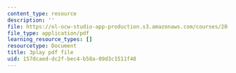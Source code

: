 ```yaml
---
content_type: resource
description: ''
file: https://ol-ocw-studio-app-production.s3.amazonaws.com/courses/20-219-becoming-the-next-bill-nye-writing-and-hosting-the-educational-show-january-iap-2015/157dcaeddc2fbec4b58a09d3c1511f48_qkkI9Z9tKvo.pdf
file_type: application/pdf
learning_resource_types: []
resourcetype: Document
title: 3play pdf file
uid: 157dcaed-dc2f-bec4-b58a-09d3c1511f48
---
```

